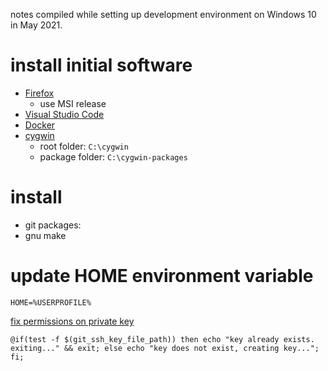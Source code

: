notes compiled while setting up development environment on Windows 10 in May 2021.

# install initial software

- [Firefox](https://www.mozilla.org/en-US/firefox/all/#product-desktop-release)  
  + use MSI release
- [Visual Studio Code](https://code.visualstudio.com/)  
- [Docker](https://docs.docker.com/get-docker/)  
- [cygwin](https://cygwin.com/cygwin-ug-net/setup-net.html#internet-setup)
  + root folder: `C:\cygwin`
  + package folder: `C:\cygwin-packages`

# install 
- git
packages:
- gnu make

# update HOME environment variable

```
HOME=%USERPROFILE%
```

[fix permissions on private key](https://itectec.com/superuser/windows-ssh-permissions-for-private-key-are-too-open/)

	@if(test -f $(git_ssh_key_file_path)) then echo "key already exists. exiting..." && exit; else echo "key does not exist, creating key..."; fi;
